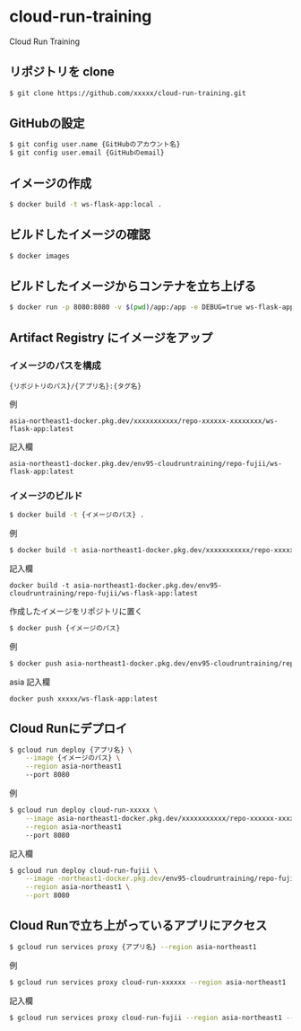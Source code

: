 # cloud-run-training

Cloud Run Training

## リポジトリを clone

```bash
$ git clone https://github.com/xxxxx/cloud-run-training.git
```

## GitHubの設定

```bash
$ git config user.name {GitHubのアカウント名}
$ git config user.email {GitHubのemail}
```

## イメージの作成

```bash
$ docker build -t ws-flask-app:local .
```

## ビルドしたイメージの確認

```bash
$ docker images
```

## ビルドしたイメージからコンテナを立ち上げる

```bash
$ docker run -p 8080:8080 -v $(pwd)/app:/app -e DEBUG=true ws-flask-app:local
```

## Artifact Registry にイメージをアップ

### イメージのパスを構成

```plain
{リポジトリのパス}/{アプリ名}:{タグ名}
```

例

```plain
asia-northeast1-docker.pkg.dev/xxxxxxxxxxx/repo-xxxxxx-xxxxxxxx/ws-flask-app:latest
```

記入欄

```plain
asia-northeast1-docker.pkg.dev/env95-cloudruntraining/repo-fujii/ws-flask-app:latest
```

### イメージのビルド

```bash
$ docker build -t {イメージのパス} .
```

例

```bash
$ docker build -t asia-northeast1-docker.pkg.dev/xxxxxxxxxxx/repo-xxxxxx-xxxxxxxx/ws-flask-app:latest .
```

記入欄

```plain
docker build -t asia-northeast1-docker.pkg.dev/env95-cloudruntraining/repo-fujii/ws-flask-app:latest
```

作成したイメージをリポジトリに置く

```bash
$ docker push {イメージのパス}
```

例

```bash
$ docker push asia-northeast1-docker.pkg.dev/env95-cloudruntraining/repo-fujii/ws-flask-app:latest
```
asia
記入欄

```plain
docker push xxxxx/ws-flask-app:latest
```

## Cloud Runにデプロイ

```bash
$ gcloud run deploy {アプリ名} \
    --image {イメージのパス} \
    --region asia-northeast1
    --port 8080
```

例

```bash
$ gcloud run deploy cloud-run-xxxxx \
    --image asia-northeast1-docker.pkg.dev/xxxxxxxxxxx/repo-xxxxxx-xxxxxxxx/ws-flask-app:latest \
    --region asia-northeast1
    --port 8080
```

記入欄

```bash
$ gcloud run deploy cloud-run-fujii \
    --image -northeast1-docker.pkg.dev/env95-cloudruntraining/repo-fujii/ws-flask-app:latest \
    --region asia-northeast1 \
    --port 8080
```

## Cloud Runで立ち上がっているアプリにアクセス

```bash
$ gcloud run services proxy {アプリ名} --region asia-northeast1
```

例

```bash
$ gcloud run services proxy cloud-run-xxxxxx --region asia-northeast1
```

記入欄

```bash
$ gcloud run services proxy cloud-run-fujii --region asia-northeast1 --port 8080
```
